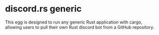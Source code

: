 # discord.rs generic

This egg is designed to run any generic Rust application with cargo, allowing users to pull their own Rust discord bot from a GitHub repository.
